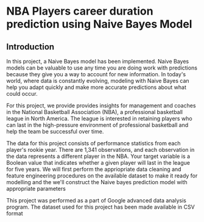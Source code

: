 # NBA Players career duration prediction using Naive Bayes Model

## Introduction

In this project, a Naive Bayes model has been implemented. Naive Bayes models can be valuable to use any time you are doing work with predictions because they give you a way to account for new information. In today's world, where data is constantly evolving, modeling with Naive Bayes can help you adapt quickly and make more accurate predictions about what could occur.

For this project, we provide provides insights for management and coaches in the National Basketball Association (NBA), a professional basketball league in North America. The league is interested in retaining players who can last in the high-pressure environment of professional basketball and help the team be successful over time.

The data for this project consists of performance statistics from each player's rookie year. There are 1,341 observations, and each observation in the data represents a different player in the NBA. Your target variable is a Boolean value that indicates whether a given player will last in the league for five years. We will first perform the appriopriate data cleaning and feature engineering procedures on the available dataset to make it ready for modelling and the we'll construct the Naive bayes prediction model with appropriate parameters

This project was performed as a part of Google advanced data analysis program. The dataset used for this project has been made available in CSV format
